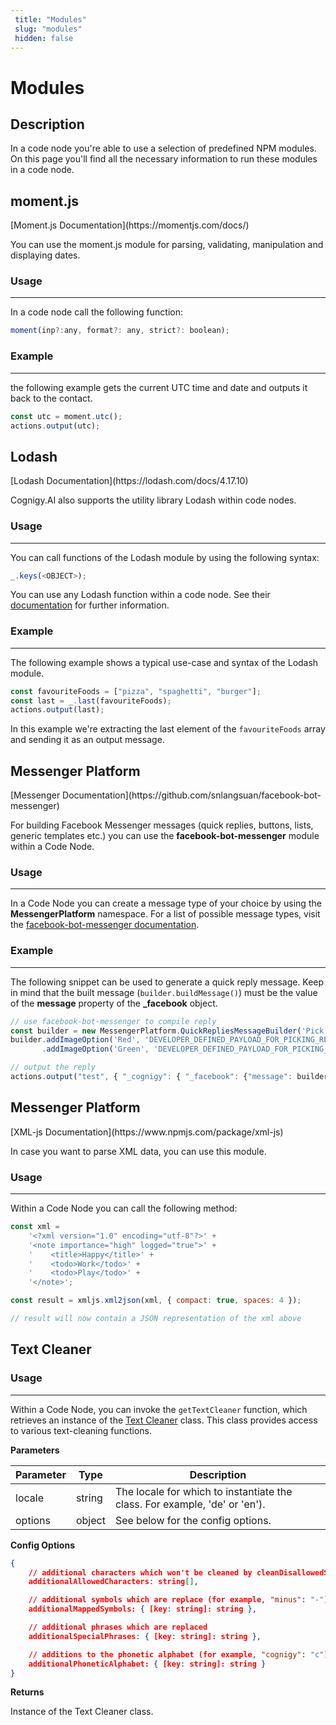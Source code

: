 ```yaml
---
 title: "Modules" 
 slug: "modules" 
 hidden: false 
---
```

# Modules

## Description
<div class="divider"></div>

In a code node you're able to use a selection of predefined NPM modules. 
On this page you'll find all the necessary information to run these modules in a code node.

## moment.js
<div class="divider"></div>
[Moment.js Documentation](https://momentjs.com/docs/)

You can use the moment.js module for parsing, validating, manipulation and displaying dates.

### Usage
---
In a code node call the following function:
```javaScript
moment(inp?:any, format?: any, strict?: boolean);
``` 

### Example
---
the following example gets the current UTC time and date and outputs it back to the contact.
```javaScript
const utc = moment.utc();
actions.output(utc);
``` 


## Lodash
<div class="divider"></div>
[Lodash Documentation](https://lodash.com/docs/4.17.10)

Cognigy.AI also supports the utility library Lodash within code nodes.

### Usage
---
You can call functions of the Lodash module by using the following syntax:
```javaScript
_.keys(<OBJECT>);
``` 
You can use any Lodash function within a code node. See their [documentation](https://lodash.com/docs/4.17.10) for further information.

### Example
---
The following example shows a typical use-case and syntax of the Lodash module.
```javaScript
const favouriteFoods = ["pizza", "spaghetti", "burger"];
const last = _.last(favouriteFoods);
actions.output(last);
``` 
In this example we're extracting the last element of the `favouriteFoods` array and sending it as an output message.

## Messenger Platform
<div class="divider"></div>
[Messenger Documentation](https://github.com/snlangsuan/facebook-bot-messenger)

For building Facebook Messenger messages (quick replies, buttons, lists, generic templates etc.) you can use the **facebook-bot-messenger** module within a Code Node.

### Usage
---
In a Code Node you can create a message type of your choice by using the **MessengerPlatform** namespace. For a list of possible message types, visit the [facebook-bot-messenger documentation](https://github.com/snlangsuan/facebook-bot-messenger).

### Example
---
The following snippet can be used to generate a quick reply message. Keep in mind that the built message (`builder.buildMessage()`) must be the value of the **message** property of the **_facebook** object. 
```javaScript
// use facebook-bot-messenger to compile reply
const builder = new MessengerPlatform.QuickRepliesMessageBuilder('Pick a color:');
builder.addImageOption('Red', 'DEVELOPER_DEFINED_PAYLOAD_FOR_PICKING_RED', 'https://cognigy.com/img/red.png')
       .addImageOption('Green', 'DEVELOPER_DEFINED_PAYLOAD_FOR_PICKING_GREEN', 'https://cognigy.com/img/green.png');

// output the reply
actions.output("test", { "_cognigy": { "_facebook": {"message": builder.buildMessage() }}});
``` 

## Messenger Platform
<div class="divider"></div>
[XML-js Documentation](https://www.npmjs.com/package/xml-js)

In case you want to parse XML data, you can use this module.

### Usage
---
Within a Code Node you can call the following method: 
```javaScript
const xml =
    '<?xml version="1.0" encoding="utf-8"?>' +
    '<note importance="high" logged="true">' +
    '    <title>Happy</title>' +
    '    <todo>Work</todo>' +
    '    <todo>Play</todo>' +
    '</note>';

const result = xmljs.xml2json(xml, { compact: true, spaces: 4 });

// result will now contain a JSON representation of the xml above
``` 

## Text Cleaner
<div class="divider"></div>

### Usage
---
Within a Code Node, you can invoke the `getTextCleaner` function, which retrieves an instance of the [Text Cleaner](../../tools/text-cleaner.md) class. 
This class provides access to various text-cleaning functions.

**Parameters**

| Parameter | Type   | Description                                                                |
|-----------|--------|----------------------------------------------------------------------------|
| locale    | string | The locale for which to instantiate the class. For example, 'de' or 'en'). |
| options   | object | See below for the config options.                                          |


**Config Options**

```json
{
    // additional characters which won't be cleaned by cleanDisallowedSymbols
    additionalAllowedCharacters: string[], 

    // additional symbols which are replace (for example, "minus": "-")
    additionalMappedSymbols: { [key: string]: string }, 

    // additional phrases which are replaced
    additionalSpecialPhrases: { [key: string]: string }, 

    // additions to the phonetic alphabet (for example, "cognigy": "c")
    additionalPhoneticAlphabet: { [key: string]: string } 
}
```

**Returns**

Instance of the Text Cleaner class.